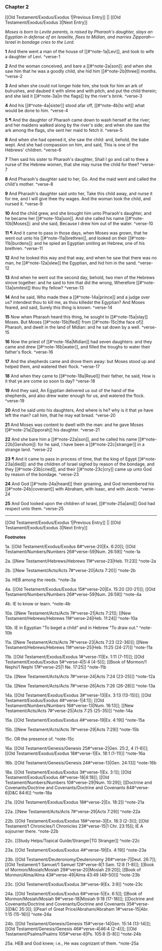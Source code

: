 ### Chapter 2

[[Old Testament/Exodus/Exodus 1|Previous Entry]]  ||  [[Old Testament/Exodus/Exodus 3|Next Entry]]

*Moses is born to Levite parents, is raised by Pharaoh's daughter, slays an Egyptian in defense of an Israelite, flees to Midian, and marries Zipporah—Israel in bondage cries to the Lord.*

**1**  And there went a man of the house of [[#^note-1a|Levi]], and took to wife a daughter of Levi. ^verse-1

**2**  And the woman conceived, and bare a [[#^note-2a|son]]: and when she saw him that he was a goodly child, she hid him [[#^note-2b|three]] months. ^verse-2

**3**  And when she could not longer hide him, she took for him an ark of bulrushes, and daubed it with slime and with pitch, and put the child therein; and she laid it [[#^note-3a|in the flags]] by the river's brink. ^verse-3

**4**  And his [[#^note-4a|sister]] stood afar off, [[#^note-4b|to wit]] what would be done to him. ^verse-4

**5**    ¶ And the daughter of Pharaoh came down to wash herself at the river; and her maidens walked along by the river's side; and when she saw the ark among the flags, she sent her maid to fetch it. ^verse-5

**6**  And when she had opened it, she saw the child: and, behold, the babe wept. And she had compassion on him, and said, This is one of the Hebrews' children. ^verse-6

**7**  Then said his sister to Pharaoh's daughter, Shall I go and call to thee a nurse of the Hebrew women, that she may nurse the child for thee? ^verse-7

**8**  And Pharaoh's daughter said to her, Go. And the maid went and called the child's mother. ^verse-8

**9**  And Pharaoh's daughter said unto her, Take this child away, and nurse it for me, and I will give thee thy wages. And the woman took the child, and nursed it. ^verse-9

**10**  And the child grew, and she brought him unto Pharaoh's daughter, and he became her [[#^note-10a|son]]. And she called his name [[#^note-10b|Moses]]: and she said, Because I drew him out of the water. ^verse-10

**11**  ¶ And it came to pass in those days, when Moses was grown, that he went out unto his [[#^note-11a|brethren]], and looked on their [[#^note-11b|burdens]]: and he spied an Egyptian smiting an Hebrew, one of his brethren. ^verse-11

**12**  And he looked this way and that way, and when he saw that there was no man, he [[#^note-12a|slew]] the Egyptian, and hid him in the sand. ^verse-12

**13**  And when he went out the second day, behold, two men of the Hebrews strove together: and he said to him that did the wrong, Wherefore [[#^note-13a|smitest]] thou thy fellow? ^verse-13

**14**  And he said, Who made thee a [[#^note-14a|prince]] and a judge over us? intendest thou to kill me, as thou killedst the Egyptian? And Moses feared, and said, Surely this thing is known. ^verse-14

**15**  Now when Pharaoh heard this thing, he sought to [[#^note-15a|slay]] Moses. But Moses [[#^note-15b|fled]] from [[#^note-15c|the face of]] Pharaoh, and dwelt in the land of Midian: and he sat down by a well. ^verse-15

**16**  Now the priest of [[#^note-16a|Midian]] had seven daughters: and they came and drew [[#^note-16b|water]], and filled the troughs to water their father's flock. ^verse-16

**17**  And the shepherds came and drove them away: but Moses stood up and helped them, and watered their flock. ^verse-17

**18**  And when they came to [[#^note-18a|Reuel]] their father, he said, How is it that ye are come so soon to day? ^verse-18

**19**  And they said, An Egyptian delivered us out of the hand of the shepherds, and also drew water enough for us, and watered the flock. ^verse-19

**20**  And he said unto his daughters, And where is he? why is it that ye have left the man? call him, that he may eat bread. ^verse-20

**21**  And Moses was content to dwell with the man: and he gave Moses [[#^note-21a|Zipporah]] his daughter. ^verse-21

**22**  And she bare him a [[#^note-22a|son]], and he called his name [[#^note-22b|Gershom]]: for he said, I have been a [[#^note-22c|stranger]] in a strange land. ^verse-22

**23**  ¶ And it came to pass in process of time, that the king of Egypt [[#^note-23a|died]]: and the children of Israel sighed by reason of the bondage, and they [[#^note-23b|cried]], and their [[#^note-23c|cry]] came up unto God by reason of the bondage. ^verse-23

**24**  And God [[#^note-24a|heard]] their groaning, and God remembered his [[#^note-24b|covenant]] with Abraham, with Isaac, and with Jacob. ^verse-24

**25**  And God looked upon the children of Israel, [[#^note-25a|and]] God had respect unto them. ^verse-25


---
[[Old Testament/Exodus/Exodus 1|Previous Entry]]  ||  [[Old Testament/Exodus/Exodus 3|Next Entry]]


**Footnotes**


1a. [[Old Testament/Exodus/Exodus 6#^verse-20|Ex. 6:20]]; [[Old Testament/Numbers/Numbers 26#^verse-59|Num. 26:59]] ^note-1a

2a. [[New Testament/Hebrews/Hebrews 11#^verse-23|Heb. 11:23]] ^note-2a

2b. [[New Testament/Acts/Acts 7#^verse-20|Acts 7:20]] ^note-2b

3a. HEB among the reeds. ^note-3a

4a. [[Old Testament/Exodus/Exodus 15#^verse-20|Ex. 15:20 (20-21)]]; [[Old Testament/Numbers/Numbers 26#^verse-59|Num. 26:59]] ^note-4a

4b. IE to know or learn. ^note-4b

10a. [[New Testament/Acts/Acts 7#^verse-21|Acts 7:21]]; [[New Testament/Hebrews/Hebrews 11#^verse-24|Heb. 11:24]] ^note-10a

10b. IE in Egyptian "To beget a child" and in Hebrew "To draw out." ^note-10b

11a. [[New Testament/Acts/Acts 7#^verse-23|Acts 7:23 (22-36)]]; [[New Testament/Hebrews/Hebrews 11#^verse-25|Heb. 11:25 (24-27)]] ^note-11a

11b. [[Old Testament/Exodus/Exodus 1#^verse-11|Ex. 1:11 (7-11)]]; [[Old Testament/Exodus/Exodus 5#^verse-4|5:4 (4-5)]]; [[Book of Mormon/1 Nephi/1 Nephi 17#^verse-25|1 Ne. 17:25]] ^note-11b

12a. [[New Testament/Acts/Acts 7#^verse-24|Acts 7:24 (23-25)]] ^note-12a

13a. [[New Testament/Acts/Acts 7#^verse-26|Acts 7:26 (26-28)]] ^note-13a

14a. [[Old Testament/Exodus/Exodus 3#^verse-13|Ex. 3:13 (13-15)]]; [[Old Testament/Exodus/Exodus 4#^verse-1|4:1]]; [[Old Testament/Numbers/Numbers 16#^verse-13|Num. 16:13]]; [[New Testament/Acts/Acts 7#^verse-25|Acts 7:25 (25-35)]] ^note-14a

15a. [[Old Testament/Exodus/Exodus 4#^verse-19|Ex. 4:19]] ^note-15a

15b. [[New Testament/Acts/Acts 7#^verse-29|Acts 7:29]] ^note-15b

15c. OR the presence of. ^note-15c

16a. [[Old Testament/Genesis/Genesis 25#^verse-2|Gen. 25:2, 4 (1-6)]]; [[Old Testament/Exodus/Exodus 18#^verse-1|Ex. 18:1 (1-11)]] ^note-16a

16b. [[Old Testament/Genesis/Genesis 24#^verse-13|Gen. 24:13]] ^note-16b

18a. [[Old Testament/Exodus/Exodus 3#^verse-1|Ex. 3:1]]; [[Old Testament/Exodus/Exodus 4#^verse-18|4:18]]; [[Old Testament/Numbers/Numbers 10#^verse-29|Num. 10:29]]; [[Doctrine and Covenants/Doctrine and Covenants/Doctrine and Covenants 84#^verse-6|D&C 84:6]] ^note-18a

21a. [[Old Testament/Exodus/Exodus 18#^verse-2|Ex. 18:2]] ^note-21a

22a. [[New Testament/Acts/Acts 7#^verse-29|Acts 7:29]] ^note-22a

22b. [[Old Testament/Exodus/Exodus 18#^verse-3|Ex. 18:3 (2-3)]]; [[Old Testament/1 Chronicles/1 Chronicles 23#^verse-15|1 Chr. 23:15]]; IE A sojourner there.  ^note-22b

22c. [[Study Helps/Topical Guide/Stranger|TG Stranger]] ^note-22c

23a. [[Old Testament/Exodus/Exodus 4#^verse-19|Ex. 4:19]] ^note-23a

23b. [[Old Testament/Deuteronomy/Deuteronomy 26#^verse-7|Deut. 26:7]]; [[Old Testament/1 Samuel/1 Samuel 12#^verse-8|1 Sam. 12:8 (1-8)]]; [[Book of Mormon/Mosiah/Mosiah 29#^verse-20|Mosiah 29:20]]; [[Book of Mormon/Alma/Alma 43#^verse-49|Alma 43:49 (49-50)]] ^note-23b

23c. [[Old Testament/Exodus/Exodus 3#^verse-9|Ex. 3:9]] ^note-23c

24a. [[Old Testament/Exodus/Exodus 6#^verse-5|Ex. 6:5]]; [[Book of Mormon/Mosiah/Mosiah 9#^verse-18|Mosiah 9:18 (17-18)]]; [[Doctrine and Covenants/Doctrine and Covenants/Doctrine and Covenants 35#^verse-3|D&C 35:3]]; [[Pearl of Great Price/Abraham/Abraham 1#^verse-15|Abr. 1:15 (15-16)]] ^note-24a

24b. [[Old Testament/Genesis/Genesis 15#^verse-14|Gen. 15:14 (13-14)]]; [[Old Testament/Genesis/Genesis 46#^verse-4|46:4 (2-4)]]; [[Old Testament/Psalms/Psalms 105#^verse-8|Ps. 105:8 (5-8)]] ^note-24b

25a. HEB and God knew; i.e., He was cognizant of them. ^note-25a